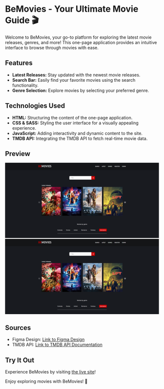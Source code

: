 # BeMovies - Your Ultimate Movie Guide 🎬

Welcome to BeMovies, your go-to platform for exploring the latest movie releases, genres, and more! This one-page application provides an intuitive interface to browse through movies with ease.


## Features

- **Latest Releases:** Stay updated with the newest movie releases.
- **Search Bar:** Easily find your favorite movies using the search functionality.
- **Genre Selection:** Explore movies by selecting your preferred genre.

## Technologies Used

- **HTML:** Structuring the content of the one-page application.
- **CSS & SASS:** Styling the user interface for a visually appealing experience.
- **JavaScript:** Adding interactivity and dynamic content to the site.
- **TMDB API:** Integrating the TMDB API to fetch real-time movie data.

## Preview

![BeMovies Preview](/assets/img/screenshot.png)
<img src="/assets/img/screenshot.png" width="800" alt="BeMovies Preview">

## Sources

- Figma Design: [Link to Figma Design](https://www.figma.com/file/jT6U3cABdKEUDRVTUJSbQd/BeMovies?type=design&node-id=0-1&mode=design)
- TMDB API: [Link to TMDB API Documentation](https://developer.themoviedb.org/docs/getting-started)

## Try It Out

Experience BeMovies by visiting [the live site](https://derfro22.github.io/BEmovies/)!

Enjoy exploring movies with BeMovies! 🍿
